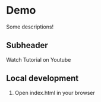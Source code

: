 # Demo
Some descriptions!

## Subheader
Watch Tutorial on Youtube

## Local development
1. Open index.html in your browser
